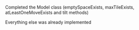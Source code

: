 Completed the Model class (emptySpaceExists, maxTileExists, atLeastOneMoveExists and tilt methods)

Everything else was already implemented
